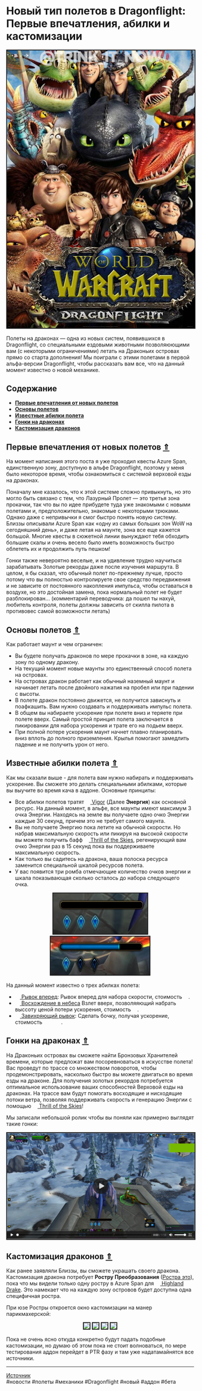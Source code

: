 # Новый тип полетов в Dragonflight: Первые впечатления, абилки и кастомизации

<center>
<img src=https://raw.githubusercontent.com/MagicalCow/TrinkIT-News/main/Sources/Assets/WH327680/WH327680-01.jpg float=center border=2>
</center> 

Полеты на драконах — одна из новых систем, появившихся в Dragonflight, со специальными ездовыми животными позволяюющими вам (с некоторыми ограничениями) летать на Драконьих островах прямо со старта дополнения! Мы поиграли с этими полетами в первой альфа-версии Dragonflight, чтобы рассказать вам все, что на данный момент известно о новой механике.

<a name="toc"/>

## Содержание
- **[Первые впечатления от новых полетов](#dragonriding-first-impressions)**
- **[Основы полетов](#dragonriding-basics)**
- **[Известные абилки полета](#known-dragonriding-abilities)**
- **[Гонки на драконах](#dragonriding-races)**
- **[Кастомизация драконов](#dragonriding-customization)**	

<a name="dragonriding-first-impressions"/>

## Первые впечатления от новых полетов [⇑](#toc)
На момент написания этого поста я уже проходил квесты Azure Span, единственную зону, доступную в альфе Dragonflight, поэтому у меня было некоторое время, чтобы ознакомиться с системой верховой езды на драконах.

Поначалу мне казалось, что к этой системе сложно привыкнуть, но это могло быть связано с тем, что Лазурный Пролет — это третья зона прокачки, так что вы по идее прибудете туда уже знакомыми с новыми полетами и, предположительно, знакомые с некоторыми трюками. Однако даже с непривычки я смог быстро понять новую систему. Близзы описывали Azure Span как «одну из самых больших зон WoW на сегодняшний день», и даже летая на маунте, зона все еще кажется большой. Многие квесты в сюжетной линии вынуждают тебя обходить большие скалы и очень весело было иметь возможность быстро облететь их и продолжить путь пешком!

Гонки также невероятно веселые, и на удивление трудно научиться зарабатывать Золотые рекорды даже после изучения маршрута. В целом, я бы сказал, что обычный полет по-прежнему лучше, просто потому что вы полностью контролируете свое средство передвижения и не зависите от постоянного накопления импульса, чтобы оставаться в воздухе, но это достойная замена, пока нормальный полет не будет разблокирован... (комментарий переводчика: да пошел ты нахуй, любитель контроля, полеты должны зависить от скилла пилота в противовес самой возможности летать)

<a name="dragonriding-basics"/>

## Основы полетов [⇑](#toc)
Как работает маунт и чем ограничен:
- Вы будете получать драконов по мере прокачки в зоне, на каждую зону по одному дракону.
- На текущий момент новые маунты это единственный способ полета на островах.
- На островах дракон работает как обычный наземный маунт и начинает летать после двойного нажатия на пробел или при падении с высоты.
- В полете дракон постоянно движется, не получится зависнуть и поафкашить. Вам нужно создавать и поддерживать импульс полета.
- В общем вы набираете ускорение при полете вниз и теряете при полете вверх. Самый простой принцип полета заключается в пикировании для набора ускорения и трате его на подьем вверх.
- При полной потере ускорения маунт начнет плавно планировать вниз вплоть до полного приземления. Крылья помогают замедлить падение и не получить урон от него.

<a name="known-dragonriding-abilities"/>

## Известные абилки полета [⇑](#toc)
Как мы сказали выше - для полета вам нужно набирать и поддерживать ускорение. Вы сможете это делать специальными абилками, которые вы выучите во время кача в аддоне. Основные принципы:
- Все абилки полетов тратят <a href="https://www.wowhead.com/beta/spell=383359"><img src="https://wow.zamimg.com/images/wow/icons/large/ability_dragonriding_vigor01.jpg" width="13" height="13"/> Vigor</a> (Далее **Энергия**) как основной ресурс. На данный момент, в альфе, все маунты имеют максимум 3 очка Энергии. Находясь на земле вы получаете одно очко Энергии каждые 30 секунд, причем это не требует самого маунта.
- Вы не получаете Энергию пока летите на обычной скорости. Но набрав максимальную скорость или пикируя на высокой скорости вы можете получить бафф <a href="https://www.wowhead.com/beta/spell=383366"><img src="https://wow.zamimg.com/images/wow/icons/large/ability_dragonriding_thrilloftheskies01.jpg" width="13" height="13"/> Thrill of the Skies</a>, регенирующий вам очко Энергии раз в 15 секунд пока вы поддерживаете максимальную скорость.
- Как только вы садитесь на дракона, ваша полоска ресурса заменится специальной шкалой ресурсов полета.
- У вас появится три ромба отмечающие количество очков энергии и шкала показывающая сколько осталось до набора следующего очка.

<center>
<img src=https://raw.githubusercontent.com/MagicalCow/TrinkIT-News/main/Sources/Assets/WH327680/WH327680-02.png float=center border=2><img src=https://raw.githubusercontent.com/MagicalCow/TrinkIT-News/main/Sources/Assets/WH327680/WH327680-03.png float=center border=2>
</center> 

На данный момент известно о трех абилках полета:
- <a href="https://www.wowhead.com/beta/spell=376743"><img src="https://wow.zamimg.com/images/wow/icons/large/inv_icon_wing08b.jpg" width="13" height="13"/> Рывок вперед</a>: Рывок вперед для набора скорости, стоимость <a href="https://www.wowhead.com/beta/spell=383359"><img src="https://wow.zamimg.com/images/wow/icons/large/ability_dragonriding_vigor01.jpg" width="13" height="13"/></a>.
- <a href="https://www.wowhead.com/beta/spell=372610"><img src="https://wow.zamimg.com/images/wow/icons/large/ability_dragonriding_upwardflap01.jpg" width="13" height="13"/> Восхождение в небеса</a> Взлет вверх, позволяяющий набрать выссоту ценой потери ускорения, стоимость <a href="https://www.wowhead.com/beta/spell=383359"><img src="https://wow.zamimg.com/images/wow/icons/large/ability_dragonriding_vigor01.jpg" width="13" height="13"/></a>.
- <a href="https://www.wowhead.com/beta/spell=361584"><img src="https://wow.zamimg.com/images/wow/icons/tiny/ability_dragonriding_barrelroll01.gif" width="13" height="13"/> Завихряющий рывок</a>: Сделать бочку, получая ускорение, стоимость <a href="https://www.wowhead.com/beta/spell=383359"><img src="https://wow.zamimg.com/images/wow/icons/large/ability_dragonriding_vigor01.jpg" width="13" height="13"/></a> <a href="https://www.wowhead.com/beta/spell=383359"><img src="https://wow.zamimg.com/images/wow/icons/large/ability_dragonriding_vigor01.jpg" width="13" height="13"/></a> <a href="https://www.wowhead.com/beta/spell=383359"><img src="https://wow.zamimg.com/images/wow/icons/large/ability_dragonriding_vigor01.jpg" width="13" height="13"/></a>.

<a name="dragonriding-races"/>

## Гонки на драконах [⇑](#toc)
На Драконьих островах вы сможете найти Бронзовых Хранителей времени, которые предложат вам посоревноваться в искусстве полета! Вас проведут по трассе со множеством поворотов, чтобы продемонстрировать, насколько быстро вы можете двигаться во время езды на драконе. Для получения золотых рекордов потребуется оптимальное использование ваших способностей Верховой езды на драконах. На трассе вам будут помогать восходящие и нисходящие потоки ветра, позволяя поддерживать скорость и генерацию Энергии с помощью <a href="https://www.wowhead.com/beta/spell=383366"><img src="https://wow.zamimg.com/images/wow/icons/large/ability_dragonriding_thrilloftheskies01.jpg" width="13" height="13"/> Thrill of the Skies</a>!  

Мы записали небольшой ролик чтобы вы поняли как примерно выглядят такие гонки:
<center>
<a href="https://www.wowhead.com/video-stream/231319-race-time"><img src=https://raw.githubusercontent.com/MagicalCow/TrinkIT-News/main/Sources/Assets/WH327680/WH327680-04.png float=center border=2></a>
</center> 
 
<a name="dragonriding-customization"/>

## Кастомизация драконов [⇑](#toc)
Как ранее заявляли Близзы, вы сможете украшать своего дракона. Кастомизация дракона потребует **Ростру Преобразования** ([Ростра это](https://ru.wikipedia.org/wiki/%D0%A0%D0%BE%D1%81%D1%82%D1%80%D0%B0)), пока что мы видели только одну ростру в Azure Span для  <a href="https://www.wowhead.com/beta/item=194705"><img src="https://wow.zamimg.com/images/wow/icons/large/ability_mount_netherdrakeelite.jpg" width="13" height="13"/> Highland Drake</a>. Это намекает что на каждую зону островов будет доступна одна специфичная ростра.  

При юзе Ростры откроется окно кастомизации на манер парикмахерской:
<center>
<img src=https://wow.zamimg.com/uploads/screenshots/normal/1067542.jpg float=center border=2>
<img src=https://wow.zamimg.com/uploads/screenshots/normal/1067543.jpg float=center border=2>
<img src=https://wow.zamimg.com/uploads/screenshots/normal/1067545.jpg float=center border=2>
<img src=https://wow.zamimg.com/uploads/screenshots/normal/1067546.jpg float=center border=2>
</center>  

Пока не очень ясно откуда конкретно будут падать подобные кастомизации, но думаю об этом пока не стоит волноваться, по мере тестирования аддон перейдет в PTR фазу и там уже надатамайнятся все источники.

---
[Источник](https://www.wowhead.com/news/327680)  
#новости #полеты #механики #Dragonflight #новый #аддон #бета